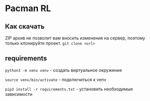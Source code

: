 # Pacman RL



## Как скачать

ZIP архив не позволит вам вносить изменения на сервер, поэтому только клонируйте проект.
`git clone <url>`

## requirements
`python3 -m venv venv` - создать виртуальное окружение

`source venv/bin/activate` - подключиться к venv

`pip3 install -r requirements.txt` - установить необходимые зависимости
